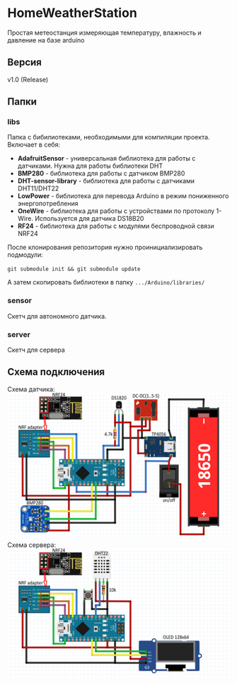 # HomeWeatherStation

Простая метеостанция измеряющая температуру, влажность и давление на базе arduino


## Версия

v1.0 (Release)


## Папки

### libs

Папка с бибилиотеками, необходимыми для компиляции проекта. Включает в себя:
* **AdafruitSensor** - универсальная библиотека для работы с датчиками. Нужна для работы библиотеки DHT
* **BMP280** - библиотека для работы с датчиком BMP280
* **DHT-sensor-library** - библиотека для работы с датчиками DHT11/DHT22
* **LowPower** - библиотека для перевода Arduino в режим пониженного энергопотребления
* **OneWire** - библиотека для работы с устройствами по протоколу 1-Wire. Используется для датчика DS18B20
* **RF24** - библиотека для работы с модулями беспроводной связи NRF24

После клонирования репозитория нужно проинициализировать подмодули:

`git submodule init && git submodule update`

А затем скопировать библиотеки в папку `.../Arduino/libraries/`

### sensor

Скетч для автономного датчика.

### server

Скетч для сервера


## Схема подключения

Схема датчика:
![sensor](https://github.com/EvgenSen/HomeWeatherStation/blob/master/sensor.png)
Схема сервера:
![server](https://github.com/EvgenSen/HomeWeatherStation/blob/master/server.png)
